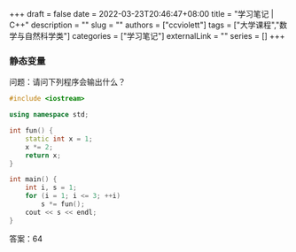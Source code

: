 +++ 
draft = false
date = 2022-03-23T20:46:47+08:00
title = "学习笔记 | C++"
description = ""
slug = ""
authors = ["ccviolett"]
tags = ["大学课程","数学与自然科学类"]
categories = ["学习笔记"]
externalLink = ""
series = []
+++

### 静态变量

问题：请问下列程序会输出什么？

```cpp
#include <iostream>

using namespace std;

int fun() {
	static int x = 1;
	x *= 2;
	return x;
}

int main() {
	int i, s = 1;
	for (i = 1; i <= 3; ++i)
		s *= fun();
	cout << s << endl;
}

```

答案：64

